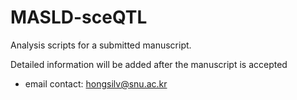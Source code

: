 # MASLD-sceQTL
Analysis scripts for a submitted manuscript.

Detailed information will be added after the manuscript is accepted
* email contact: hongsilv@snu.ac.kr
